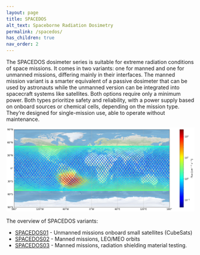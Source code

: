 ```yaml
---
layout: page
title: SPACEDOS
alt_text: Spaceborne Radiation Dosimetry
permalink: /spacedos/
has_children: true
nav_order: 2
---
```


The SPACEDOS dosimeter series is suitable for extreme radiation conditions of space missions. It comes in two variants: one for manned and one for unmanned missions, differing mainly in their interfaces. The manned mission variant is a smarter equivalent of a passive dosimeter that can be used by astronauts while the unmanned version can be integrated into spacecraft systems like satellites. Both options require only a minimum power.  Both types prioritize safety and reliability, with a power supply based on onboard sources or chemical cells, depending on the mission type. They’re designed for single-mission use, able to operate without maintenance.

![SPACEDOS02 data measured on-board of ISS](https://raw.githubusercontent.com/UniversalScientificTechnologies/SPACEDOS02/SPACEDOS02A/doc/src/img/ISS_radiation_map.png)

The overview of SPACEDOS variants:

  * [SPACEDOS01](./SPACEDOS01.md) - Unmanned missions onboard small satellites (CubeSats)
  * [SPACEDOS02](./SPACEDOS02.md) - Manned missions, LEO/MEO orbits
  * [SPACEDOS03](./SPACEDOS03.md) - Manned missions, radiation shielding material testing.
